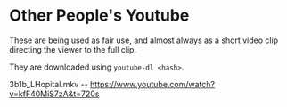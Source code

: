 # Other People's Youtube

These are being used as fair use, and almost always as a short video clip directing the viewer to the full clip.

They are downloaded using `youtube-dl <hash>`.

3b1b_LHopital.mkv -- https://www.youtube.com/watch?v=kfF40MiS7zA&t=720s

